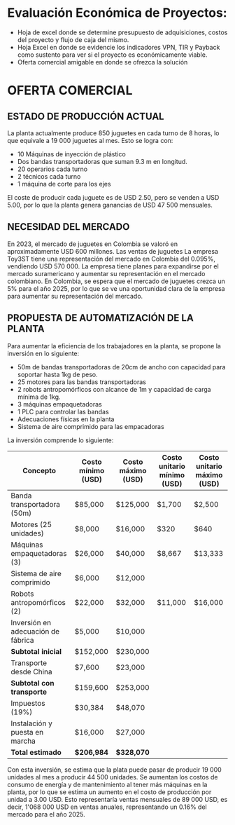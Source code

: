 # Evaluación Económica de Proyectos:
* Hoja de excel donde se determine presupuesto de adquisiciones, costos del proyecto y flujo de caja del mismo.
* Hoja Excel en donde se evidencie los indicadores VPN, TIR y Payback como sustento para ver si el proyecto es
económicamente viable.
* Oferta comercial amigable en donde se ofrezca la solución

# OFERTA COMERCIAL
## ESTADO DE PRODUCCIÓN ACTUAL
La planta actualmente produce 850 juguetes en cada turno de 8 horas, lo que equivale a 19 000 juguetes al mes. Esto se logra con:
* 10 Máquinas de inyección de plástico
* Dos bandas transportadoras que suman 9.3 m en longitud.
* 20 operarios cada turno
* 2 técnicos cada turno
* 1 máquina de corte para los ejes

El coste de producir cada juguete es de USD 2.50, pero se venden a USD 5.00, por lo que la planta genera ganancias de USD 47 500 mensuales.

## NECESIDAD DEL MERCADO
En 2023, el mercado de juguetes en Colombia se valoró en aproximadamente USD 600 millones. Las ventas de juguetes La empresa Toy3ST tiene una representación del mercado en Colombia del 0.095%, vendiendo USD 570 000.
La empresa tiene planes para expandirse por el mercado suramericano y aumentar su representación en el mercado colombiano. En Colombia, se espera que el mercado de juguetes crezca un 5% para el año 2025, por lo que se ve una oportunidad clara de la empresa para aumentar su representación del mercado. 

## PROPUESTA DE AUTOMATIZACIÓN DE LA PLANTA
Para aumentar la eficiencia de los trabajadores en la planta, se propone la inversión en lo siguiente:

* 50m de bandas transportadoras de 20cm de ancho con capacidad para soportar hasta 1kg de peso.
* 25 motores para las bandas transportadoras
* 2 robots antropomórficos con alcance de 1m y capacidad de carga mínima de 1kg.
* 3 máquinas empaquetadoras
* 1 PLC para controlar las bandas
* Adecuaciones físicas en la planta
* Sistema de aire comprimido para las empacadoras

La inversión comprende lo siguiente:

| **Concepto**                   | **Costo mínimo (USD)** | **Costo máximo (USD)** | **Costo unitario mínimo (USD)** | **Costo unitario máximo (USD)** |
|---------------------------------|-------------------------|-------------------------|---------------------------------|---------------------------------|
| Banda transportadora (50m)      | $85,000                | $125,000               | $1,700                         | $2,500                         |
| Motores (25 unidades)           | $8,000                 | $16,000                | $320                           | $640                            |
| Máquinas empaquetadoras (3)     | $26,000                | $40,000                | $8,667                         | $13,333                         |
| Sistema de aire comprimido      | $6,000                 | $12,000                |                                 |                                 |
| Robots antropomórficos (2)      | $22,000                | $32,000                | $11,000                        | $16,000                         |
| Inversión en adecuación de fábrica | $5,000                 | $10,000                |                                 |                                 |
| **Subtotal inicial**            | $152,000               | $230,000               |                                 |                                 |
| Transporte desde China          | $7,600                 | $23,000                |                                 |                                 |
| **Subtotal con transporte**     | $159,600               | $253,000               |                                 |                                 |
| Impuestos (19%)                 | $30,384                | $48,070                |                                 |                                 |
| Instalación y puesta en marcha  | $16,000                | $27,000                |                                 |                                 |
| **Total estimado**              | **$206,984**           | **$328,070**           |                                 |                                 |

Con esta inversión, se estima que la plata puede pasar de producir 19 000 unidades al mes a producir 44 500 unidades. Se aumentan los costos de consumo de energía y de mantenimiento al tener más máquinas en la planta, por lo que se estima un aumento en el costo de producción por unidad a 3.00 USD. Esto representaría ventas mensuales de 89 000 USD, es decir, 1'068 000 USD en ventas anuales, representando un 0.16% del mercado para el año 2025. 
